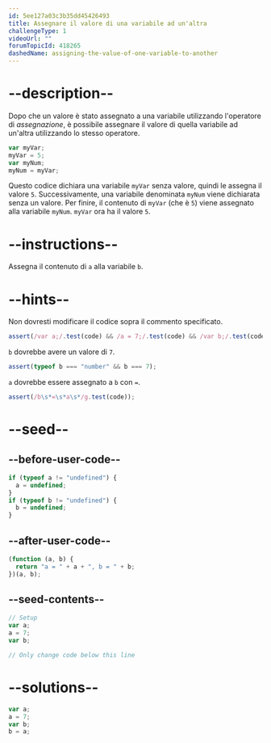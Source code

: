 ```yaml
---
id: 5ee127a03c3b35dd45426493
title: Assegnare il valore di una variabile ad un'altra
challengeType: 1
videoUrl: ""
forumTopicId: 418265
dashedName: assigning-the-value-of-one-variable-to-another
---
```


# --description--

Dopo che un valore è stato assegnato a una variabile utilizzando l'operatore di <dfn>assegnazione</dfn>, è possibile assegnare il valore di quella variabile ad un'altra utilizzando lo stesso operatore.

```js
var myVar;
myVar = 5;
var myNum;
myNum = myVar;
```

Questo codice dichiara una variabile `myVar` senza valore, quindi le assegna il valore `5`. Successivamente, una variabile denominata `myNum` viene dichiarata senza un valore. Per finire, il contenuto di `myVar` (che è `5`) viene assegnato alla variabile `myNum`. `myVar` ora ha il valore `5`.

# --instructions--

Assegna il contenuto di `a` alla variabile `b`.

# --hints--

Non dovresti modificare il codice sopra il commento specificato.

```js
assert(/var a;/.test(code) && /a = 7;/.test(code) && /var b;/.test(code));
```

`b` dovrebbe avere un valore di `7`.

```js
assert(typeof b === "number" && b === 7);
```

`a` dovrebbe essere assegnato a `b` con `=`.

```js
assert(/b\s*=\s*a\s*/g.test(code));
```

# --seed--

## --before-user-code--

```js
if (typeof a != "undefined") {
  a = undefined;
}
if (typeof b != "undefined") {
  b = undefined;
}
```

## --after-user-code--

```js
(function (a, b) {
  return "a = " + a + ", b = " + b;
})(a, b);
```

## --seed-contents--

```js
// Setup
var a;
a = 7;
var b;

// Only change code below this line
```

# --solutions--

```js
var a;
a = 7;
var b;
b = a;
```
